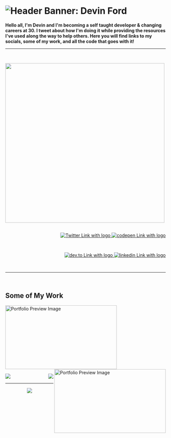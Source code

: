 # ![Header Banner: Devin Ford](https://i.imgur.com/6s3fSii.png)

**Hello all, I'm Devin and I'm becoming a self taught developer & changing careers at 30. I tweet about how I'm doing it while providing the resources I've used along the way to help others. Here you will find links to my socials, some of my work, and all the code that goes with it!**


-----

<br>

<p>
  <a href="https:/twitter.com/devindford"><img width="500" align='left' src="https://i.imgur.com/0lCN0e1.png"></a>
</p>
&nbsp;  

<p align='right'>
<a href="https://twitter.com/intent/follow?screen_name=devindford">
  <img src="https://img.shields.io/twitter/follow/devindford?style=social" alt="Twitter Link with logo">
</a> 
<a href="https://codepen.io/devindford">
  <img src="https://img.shields.io/badge/CodePen-Follow-lightgrey?style=social&logo=CodePen" alt="codepen Link with logo">
</a> 
</p>  
&nbsp;  

<p align='right'>
  <a href="https://dev.to/devindford">
  <img src="https://img.shields.io/badge/Blog%20on%20Dev.to-Follow-lightgrey?style=social&logo=dev.to" alt="dev.to Link with logo">
</a> 
<a href="https://linkedin.com/in/devindford">
  <img src="https://img.shields.io/badge/LinkedIn-Connect-blue?style=social&logo=LinkedIn" alt="linkedin Link with logo">
</a> 
</p>

<br>

-----
<br>

## Some of My Work
<p align='left'>
<a href="https://devinford.dev">
  <img src="https://i.imgur.com/cmQCcHU.png" alt="Portfolio Preview Image" height="200" width="350">
</a>  
  
<a href="https://arsensgym.netlify.app/">
  <img src="https://i.imgur.com/i1fTnWx.png" alt="Portfolio Preview Image" height="200" width="350" align="right">
</a> 
  </p>
  <p align="left"> 
  <a href="https://devinford.dev">
  <img src="https://i.imgur.com/DjI6jiq.png"> 
  </a>
  <a href="https://arsensgym.netlify.app/">
    <img src="https://i.imgur.com/8edhbhy.png" align="right"> 
  </a>
  </p>
  


-----

<p align='center'>
<img align='center' src="https://visitor-badge.glitch.me/badge?page_id=devindford.visitor-badge">
<p/>


<!--
**devindford/devindford** is a ✨ _special_ ✨ repository because its `README.md` (this file) appears on your GitHub profile.

Here are some ideas to get you started:

- 🔭 I’m currently working on ...
- 🌱 I’m currently learning ...
- 👯 I’m looking to collaborate on ...
- 🤔 I’m looking for help with ...
- 💬 Ask me about ...
- 📫 How to reach me: ...
- 😄 Pronouns: ...
- ⚡ Fun fact: ...
-->
